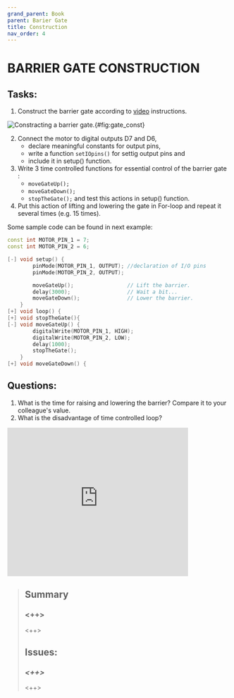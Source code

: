 ```yaml
---
grand_parent: Book
parent: Barier Gate
title: Construction
nav_order: 4
---
```


# BARRIER GATE CONSTRUCTION

## Tasks:

1. Construct the barrier gate according to [video](https://www.youtube.com/embed/5_eh7ojNH68) instructions.

![Constracting a barrier gate.](https://img.youtube.com/vi/5_eh7ojNH68/maxresdefault.jpg){#fig:gate_const}

2. Connect the motor to digital outputs D7 and D6,
   - declare meaningful constants for output pins,
   - write a function `setIOpins()` for settig output pins and
   - include it in setup() function.
3. Write 3 time controlled functions for essential control
    of the barrier gate :
    - `moveGateUp();`
    - `moveGateDown();`
    - `stopTheGate();`
    and test this actions in setup() function.
4. Put this action of lifting and lowering the gate in
    For-loop and repeat it several times (e.g. 15 times).

Some sample code can be found in next example:

```cpp
const int MOTOR_PIN_1 = 7;
const int MOTOR_PIN_2 = 6;

[-] void setup() {
        pinMode(MOTOR_PIN_1, OUTPUT); //declaration of I/O pins
        pinMode(MOTOR_PIN_2, OUTPUT);    

        moveGateUp();                 // Lift the barrier.
        delay(3000);                  // Wait a bit...
        moveGateDown();               // Lower the barrier.
    }
[+] void loop() {
[+] void stopTheGate(){
[-] void moveGateUp() {
        digitalWrite(MOTOR_PIN_1, HIGH);
        digitalWrite(MOTOR_PIN_2, LOW);
        delay(1000);
        stopTheGate(); 
    }
[+] void moveGateDown() {
```

## Questions:
1. What is the time for raising and lowering the barrier?
    Compare it to your colleague's value.
2. What is the disadvantage of time controlled loop?

<iframe width="410" height="337" frameborder="0" src="https://www.youtube.com/embed/5_eh7ojNH68"></iframe>

> ## Summary
> 
> ### <++>
> 
> <++>
> 
> ## Issues:
> 
> ### *<++>*
> 
> <++>

